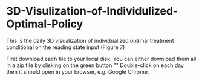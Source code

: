 # 3D-Visulization-of-Individulized-Optimal-Policy
This is the daily 3D visualization of individualized optimal treatment conditional on the reading state input (Figure 7)

First download each file to your local disk. You can either download them all in a zip file by clisking on the green button ""
Double-click on each day, then it should open in your browser, e.g. Google Chrome.
